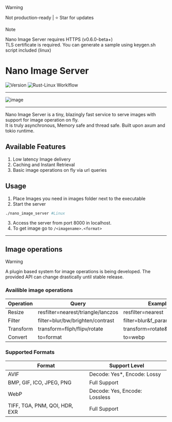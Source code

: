 > [!WARNING]
> Not production-ready |
> ⭐ Star for updates

> [!NOTE]
> Nano Image Server requires HTTPS (v0.6.0-beta+) <br>
> TLS certificate is required. You can generate a sample using keygen.sh script included (linux)


# Nano Image Server
![Version](https://img.shields.io/badge/version-0.6.0--beta-orange?style=flat-square)
![Rust-Linux Worklflow](https://github.com/mahinkumar/Nano_image_server/actions/workflows/Rust_Linux.yml/badge.svg)

<hr>

![image](https://github.com/user-attachments/assets/c43b43bf-b42e-4115-b225-da9a76f26894)
<hr>

Nano Image Server is a tiny, blazingly fast service to serve images with support for image operation on fly.<br>
It is truly asynchronous, Memory safe and thread safe. Built upon axum and tokio runtime.


## Available Features
1. Low latency Image delivery
2. Caching and Instant Retrieval
3. Basic image operations on fly via url queries


## Usage

1. Place Images you need in images folder next to the executable
2. Start the server
```bash
./nano_image_server #Linux
```
3. Access the server from port 8000 in localhost.
4. To get image go to `/<imagename>.<format>`

<hr>

## Image operations

> [!WARNING]  
> A plugin based system for image operations is being developed. The provided API can change drastically until stable release.

### Availible image operations
| Operation | Query | Examples |
|-----------|--------|----------|
| Resize | resfilter=nearest/triangle/lanczos | resfilter=nearest |
| Filter | filter=blur/bw/brighten/contrast | filter=blur&f_param=1.0 |
| Transform | transform=fliph/flipv/rotate | transform=rotate&t_param=90 |
| Convert | to=format | to=webp |

### Supported Formats
| Format | Support Level |
|--------|---------------|
| AVIF | Decode: Yes*, Encode: Lossy |
| BMP, GIF, ICO, JPEG, PNG | Full Support |
| WebP | Decode: Yes, Encode: Lossless |
| TIFF, TGA, PNM, QOI, HDR, EXR | Full Support |
